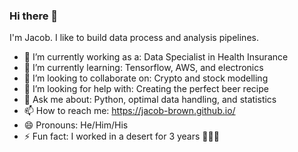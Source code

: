 ### Hi there 👋 

I'm Jacob. I like to build data process and analysis pipelines.


- 🔭 I’m currently working as a: Data Specialist in Health Insurance 
- 🌱 I’m currently learning: Tensorflow, AWS, and electronics
- 👯 I’m looking to collaborate on: Crypto and stock modelling
- 🤔 I’m looking for help with: Creating the perfect beer recipe
- 💬 Ask me about: Python, optimal data handling, and statistics 
- 📫 How to reach me: https://jacob-brown.github.io/
- 😄 Pronouns: He/Him/His
- ⚡ Fun fact: I worked in a desert for 3 years :cactus::cactus::cactus: